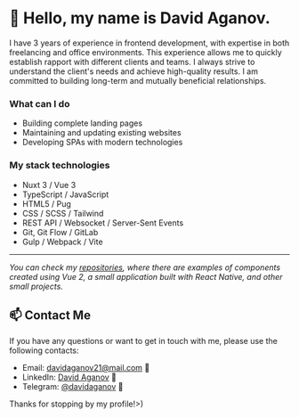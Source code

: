 # 👋 Hello, my name is David Aganov.

I have 3 years of experience in frontend development, with expertise in both freelancing and office environments. This experience allows me to quickly establish rapport with different clients and teams. I always strive to understand the client's needs and achieve high-quality results. I am committed to building long-term and mutually beneficial relationships.

### What can I do

- Building complete landing pages
- Maintaining and updating existing websites
- Developing SPAs with modern technologies

### My stack technologies

- Nuxt 3 / Vue 3
- TypeScript / JavaScript
- HTML5 / Pug
- CSS / SCSS / Tailwind
- REST API / Websocket / Server-Sent Events
- Git, Git Flow / GitLab
- Gulp / Webpack / Vite

---

*You can check my [repositories](https://github.com/davidaganov?tab=repositories), where there are examples of components created using Vue 2, a small application built with React Native, and other small projects.*

## 📫 Contact Me

If you have any questions or want to get in touch with me, please use the following contacts:

- Email: davidaganov21@mail.com 📧
- LinkedIn: [David Aganov](https://www.linkedin.com/in/david-aganov/) 💼
- Telegram: [@davidaganov](https://t.me/davidaganov) :robot:

Thanks for stopping by my profile!>)
